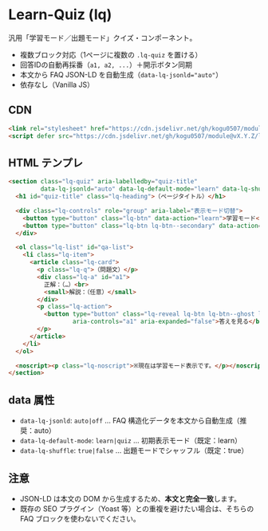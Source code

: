 # Learn-Quiz (lq)
汎用「学習モード／出題モード」クイズ・コンポーネント。  
- 複数ブロック対応（1ページに複数の `.lq-quiz` を置ける）
- 回答IDの自動再採番（`a1, a2, ...`）＋開示ボタン同期
- 本文から FAQ JSON-LD を自動生成（`data-lq-jsonld="auto"`）
- 依存なし（Vanilla JS）

## CDN
```html
<link rel="stylesheet" href="https://cdn.jsdelivr.net/gh/kogu0507/module@vX.Y.Z/learn-quiz/lq.min.css">
<script defer src="https://cdn.jsdelivr.net/gh/kogu0507/module@vX.Y.Z/learn-quiz/lq.min.js"></script>
````

## HTML テンプレ

```html
<section class="lq-quiz" aria-labelledby="quiz-title"
         data-lq-jsonld="auto" data-lq-default-mode="learn" data-lq-shuffle="true">
  <h1 id="quiz-title" class="lq-heading">（ページタイトル）</h1>

  <div class="lq-controls" role="group" aria-label="表示モード切替">
    <button type="button" class="lq-btn" data-action="learn">学習モード</button>
    <button type="button" class="lq-btn lq-btn--secondary" data-action="quiz">出題モード</button>
  </div>

  <ol class="lq-list" id="qa-list">
    <li class="lq-item">
      <article class="lq-card">
        <p class="lq-q">（問題文）</p>
        <div class="lq-a" id="a1">
          正解：（…）<br>
          <small>解説：（任意）</small>
        </div>
        <p class="lq-action">
          <button type="button" class="lq-reveal lq-btn lq-btn--ghost lq-hidden"
                  aria-controls="a1" aria-expanded="false">答えを見る</button>
        </p>
      </article>
    </li>
  </ol>

  <noscript><p class="lq-noscript">※現在は学習モード表示です。</p></noscript>
</section>
```

## data 属性

* `data-lq-jsonld`: `auto|off` … FAQ 構造化データを本文から自動生成（推奨：auto）
* `data-lq-default-mode`: `learn|quiz` … 初期表示モード（既定：learn）
* `data-lq-shuffle`: `true|false` … 出題モードでシャッフル（既定：true）

## 注意

* JSON-LD は本文の DOM から生成するため、**本文と完全一致**します。
* 既存の SEO プラグイン（Yoast 等）との重複を避けたい場合は、そちらの FAQ ブロックを使わないでください。
